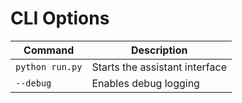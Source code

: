 # CLI Options

| Command         | Description                     |
|-----------------|---------------------------------|
| `python run.py` | Starts the assistant interface  |
| `--debug`       | Enables debug logging           |
